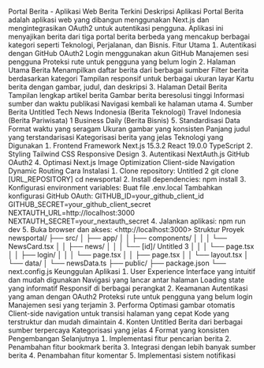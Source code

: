 Portal Berita - Aplikasi Web Berita Terkini
 Deskripsi Aplikasi
 Portal Berita adalah aplikasi web yang dibangun menggunakan Next.js dan 
mengintegrasikan OAuth2 untuk autentikasi pengguna. Aplikasi ini menyajikan 
berita dari tiga portal berita berbeda yang mencakup berbagai kategori seperti 
Teknologi, Perjalanan, dan Bisnis.
 Fitur Utama
  Autentikasi dengan GitHub OAuth2
 Login menggunakan akun GitHub
 Manajemen sesi pengguna
 Proteksi rute untuk pengguna yang belum login
  Halaman Utama Berita
 Menampilkan daftar berita dari berbagai sumber
 Filter berita berdasarkan kategori
 Tampilan responsif untuk berbagai ukuran layar
 Kartu berita dengan gambar, judul, dan deskripsi
  Halaman Detail Berita
 Tampilan lengkap artikel berita
 Gambar berita beresolusi tinggi
 Informasi sumber dan waktu publikasi
 Navigasi kembali ke halaman utama
  Sumber Berita
 Untitled
 Tech News Indonesia Berita Teknologi)
 Travel Indonesia Berita Pariwisata)
 1
Business Daily Berita Bisnis)
  Standardisasi Data
 Format waktu yang seragam
 Ukuran gambar yang konsisten
 Panjang judul yang terstandarisasi
 Kategorisasi berita yang jelas
 Teknologi yang Digunakan
  Frontend Framework
 Next.js 15.3.2
 React 19.0.0
 TypeScript
  Styling
 Tailwind CSS
 Responsive Design
  Autentikasi
 NextAuth.js
 GitHub OAuth2
  Optimasi
 Next.js Image Optimization
 Client-side Navigation
 Dynamic Routing
 Cara Instalasi
  Clone repository:
 Untitled
 2
git clone URL_REPOSITORY
 cd newsportal
  Install dependencies:
 npm install
  Konfigurasi environment variables:
 Buat file 
.env.local
 Tambahkan konfigurasi GitHub OAuth:
 GITHUB_ID=your_github_client_id
 GITHUB_SECRET=your_github_client_secret
 NEXTAUTH_URL=http://localhost:3000
 NEXTAUTH_SECRET=your_nextauth_secret
  Jalankan aplikasi:
 npm run dev
  Buka browser dan akses:
 <http://localhost:3000
 Struktur Proyek
 newsportal/
 ├── src/
 │   ├── app/
 │   │   ├── components/
 │   │   │   └── NewsCard.tsx
 │   │   ├── news/
 │   │   │   └── [id]/
 Untitled
 3
│   │   │       └── page.tsx
 │   │   ├── login/
 │   │   │   └── page.tsx
 │   │   ├── page.tsx
 │   │   └── layout.tsx
 │   └── data/
 │       └── newsData.ts
 ├── public/
 ├── package.json
 └── next.config.js
 Keunggulan Aplikasi
  User Experience
 Interface yang intuitif dan mudah digunakan
 Navigasi yang lancar antar halaman
 Loading state yang informatif
 Responsif di berbagai perangkat
  Keamanan
 Autentikasi yang aman dengan OAuth2
 Proteksi rute untuk pengguna yang belum login
 Manajemen sesi yang terjamin
  Performa
 Optimasi gambar otomatis
 Client-side navigation untuk transisi halaman yang cepat
 Kode yang terstruktur dan mudah dimaintain
  Konten
 Untitled
 Berita dari berbagai sumber terpercaya
 Kategorisasi yang jelas
 4
Format yang konsisten
 Pengembangan Selanjutnya
  Implementasi fitur pencarian berita
  Penambahan fitur bookmark berita
  Integrasi dengan lebih banyak sumber berita
  Penambahan fitur komentar
  Implementasi sistem notifikasi
